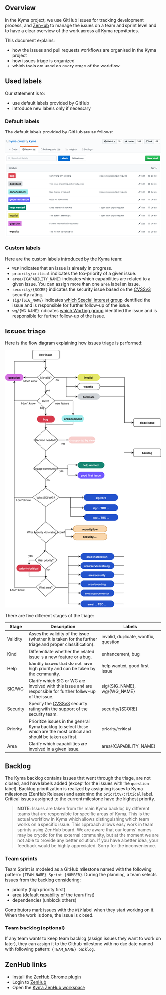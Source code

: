 ## Overview

In the Kyma project, we use GitHub Issues for tracking development process, and [ZenHub](https://zenhub.com) to manage the issues on a team and sprint level and to have a clear overview of the work across all Kyma repositories.

This document explains:
- how the issues and pull requests workflows are organized in the Kyma project
- how issues triage is organized
- which tools are used on every stage of the workflow

## Used labels

Our statement is to:
* use default labels provided by GitHub
* introduce new labels only if necessary

### Default labels

The default labels provided by GitHub are as follows:

![](assets/default_labels.png)

### Custom labels

Here are the custom labels introduced by the Kyma team:

* `WIP` indicates that an issue is already in progress.
* `priority/critical` indicates the top-priority of a given issue.
* `area/{CAPABILITY_NAME}` indicates which capabilities are related to a given issue. You can assign more than one `area` label an issue.
* `security/{SCORE}` indicates the security issue based on the [CVSSv3](https://www.first.org/cvss/calculator/3.0) security rating.
* `sig/{SIG_NAME}` indicates [which Special interest group](./sig-and-wg/README.md#special-interest-groups-and-working-groups) identified the issue and is responsible for further follow-up of the issue.
* `wg/{WG_NAME}` indicates [which Working group](./sig-and-wg/README.md#special-interest-groups-and-working-groups) identified the issue and is responsible for further follow-up of the issue.

## Issues triage

Here is the flow diagram explaining how issues triage is performed:

![](assets/kyma-triage.svg)

There are five different stages of the triage:

| Stage | Description | Labels |
|--------- |----------|---------|
| Validity | Asses the validity of the issue (whether it is taken for the further triage and proper classification). | invalid, duplicate, wontfix, question |
| Kind | Differentiate whether the related issue is a new feature or a bug. | enhancement, bug |
| Help | Identify issues that do not have high priority and can be taken by the community. | help wanted, good first issue|
| SIG/WG | Clarify which SIG or WG are involved with this issue and are responsible for further follow-up of the issue. | sig/{SIG_NAME}, wg/{WG_NAME}|
| Security | Specify the [CVSSv3](https://www.first.org/cvss/calculator/3.0) security rating with the support of the security team. | security/{SCORE} |
| Priority | Prioritize issues in the general Kyma backlog to select those which are the most critical and should be taken as first. | priority/critical |
| Area | Clarify which capabilities are involved in a given issue. | area/{CAPABILITY_NAME} |

## Backlog

The Kyma backlog contains issues that went through the triage, are not closed, and have labels added (except for the issues with the `question` label). Backlog prioritization is realized by assigning issues to Kyma milestones (ZenHub Release) and assigning the `priority/critical` label. Critical issues assigned to the current milestone have the highest priority.

>**NOTE**: Issues are taken from the main Kyma backlog by different teams that are responsible for specific areas of Kyma. This is the actual workflow in Kyma which allows distinguishing which team works on a specific issue. This approach allows easy work in team sprints using ZenHub board. We are aware that our teams' names may be cryptic for the external community, but at the moment we are not able to provide any better solution. If you have a better idea, your feedback would be highly appreciated. Sorry for the inconvenience.

### Team sprints
Team Sprint is modeled as a GitHub milestone named with the following pattern: `{TEAM_NAME} Sprint {NUMBER}`. During the planning, a team selects issues from the backlog considering:
- priority (high priority first)
- area (default capability of the team first)
- dependencies (unblock others)

Contributors mark issues with the `WIP` label when they start working on it. When the work is done, the issue is closed.

### Team backlog (optional)
If any team wants to keep team backlog (assign issues they want to work on later), they can assign it to the Github milestone with no due date named with following pattern: `{TEAM_NAME} backlog`.

## ZenHub links

* Install the [ZenHub Chrome plugin](https://chrome.google.com/webstore/detail/zenhub-for-github/ogcgkffhplmphkaahpmffcafajaocjbd)
* Login to [ZenHub](https://www.zenhub.com/)
* Open the [Kyma ZenHub workspace](https://app.zenhub.com/workspace/o/kyma-project/kyma)
